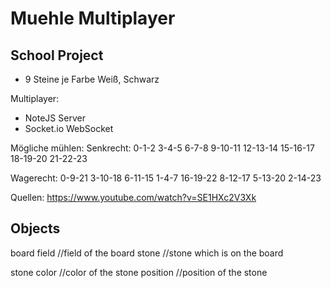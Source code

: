 # Muehle Multiplayer

## School Project

- 9 Steine je Farbe Weiß, Schwarz

Multiplayer:
- NoteJS Server
- Socket.io WebSocket

Mögliche mühlen:
Senkrecht:
0-1-2
3-4-5
6-7-8
9-10-11
12-13-14
15-16-17
18-19-20
21-22-23

Wagerecht:
0-9-21
3-10-18
6-11-15
1-4-7
16-19-22
8-12-17
5-13-20
2-14-23


Quellen:
https://www.youtube.com/watch?v=SE1HXc2V3Xk

## Objects
board
    field       //field of the board
    stone       //stone which is on the board       

stone
    color       //color of the stone
    position    //position of the stone
